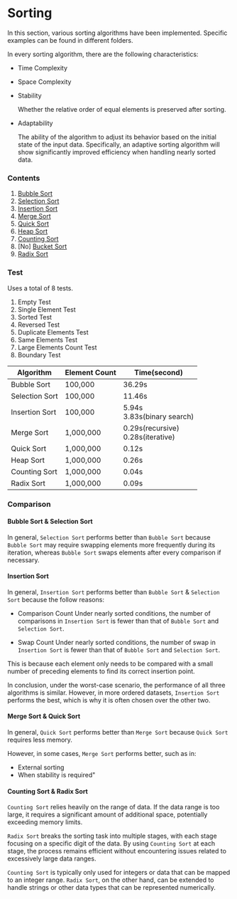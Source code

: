 # Sorting

In this section, various sorting algorithms have been implemented. Specific examples can be found in different folders.

In every sorting algorithm, there are the following characteristics:
- Time Complexity

- Space Complexity

- Stability

	Whether the relative order of equal elements is preserved after sorting.
- Adaptability

	The ability of the algorithm to adjust its behavior based on the initial state of the input data. Specifically, an adaptive sorting algorithm will show significantly improved efficiency when handling nearly sorted data.

### Contents

1. [Bubble Sort](bubble-sort/)
2. [Selection Sort](selection-sort/)
3. [Insertion Sort](insertion-sort/)
4. [Merge Sort](merge-sort/)
5. [Quick Sort](quick-sort/)
6. [Heap Sort](heap-sort/)
7. [Counting Sort](counting-sort/)
8. [No] [Bucket Sort](bucket-sort/)
9. [Radix Sort](radix-sort/)

### Test
Uses a total of 8 tests.
1. Empty Test
2. Single Element Test
3. Sorted Test
4. Reversed Test
5. Duplicate Elements Test
6. Same Elements Test
7. Large Elements Count Test
8. Boundary Test

|		Algorithm		| 	Element Count 	|                  Time(second) 			|
|     		-	 	    |     	  -     	|       				-			      	|
| Bubble Sort   		| 100,000   		| 36.29s 	   								|
| Selection Sort		| 100,000   		| 11.46s      								|
| Insertion Sort 		| 100,000   		| 5.94s <br> 3.83s(binary search) 			|
| Merge Sort     		| 1,000,000 		| 0.29s(recursive) <br> 0.28s(iterative)  	|
| Quick Sort     		| 1,000,000 		| 0.12s       								|
| Heap Sort 	 		| 1,000,000			| 0.26s       								|
| Counting Sort			| 1,000,000			| 0.04s										|
| Radix Sort			| 1,000,000			| 0.09s										|

### Comparison
#### Bubble Sort & Selection Sort
In general, `Selection Sort` performs better than `Bubble Sort` because `Bubble Sort` may require swapping elements more frequently during its iteration, whereas `Bubble Sort` swaps elements after every comparison if necessary.

#### Insertion Sort

In general, `Insertion Sort` performs better than `Bubble Sort` & `Selection Sort` because the follow reasons:
- Comparison Count
	Under nearly sorted conditions, the number of comparisons in `Insertion Sort` is fewer than that of `Bubble Sort` and `Selection Sort`.

- Swap Count
	Under nearly sorted conditions, the number of swap in `Insertion Sort` is fewer than that of `Bubble Sort` and `Selection Sort`.

This is because each element only needs to be compared with a small number of preceding elements to find its correct insertion point.

In conclusion, under the worst-case scenario, the performance of all three algorithms is similar. However, in more ordered datasets, `Insertion Sort` performs the best, which is why it is often chosen over the other two.

#### Merge Sort & Quick Sort

In general, `Quick Sort` performs better than `Merge Sort` because `Quick Sort` requires less memory.

However, in some cases, `Merge Sort` performs better, such as in:
- External sorting
- When stability is required"

#### Counting Sort & Radix Sort
`Counting Sort` relies heavily on the range of data. If the data range is too large, it requires a significant amount of additional space, potentially exceeding memory limits.

`Radix Sort` breaks the sorting task into multiple stages, with each stage focusing on a specific digit of the data. By using `Counting Sort` at each stage, the process remains efficient without encountering issues related to excessively large data ranges.

`Counting Sort` is typically only used for integers or data that can be mapped to an integer range. `Radix Sort`, on the other hand, can be extended to handle strings or other data types that can be represented numerically.
